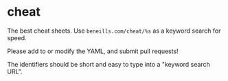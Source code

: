 cheat
=====

The best cheat sheets.  Use `beneills.com/cheat/%s` as a keyword search for speed.

Please add to or modify the YAML, and submit pull requests!

The identifiers should be short and easy to type into a "keyword search URL".
